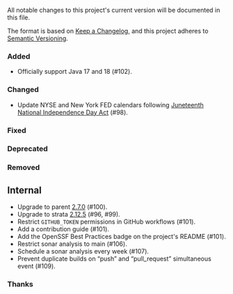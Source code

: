 All notable changes to this project's current version will be documented in this file.

The format is based on [Keep a Changelog](https://keepachangelog.com/en/1.0.0/), and this project adheres
to [Semantic Versioning](https://semver.org/spec/v2.0.0.html).

### Added

- Officially support Java 17 and 18 (#102).

### Changed

- Update NYSE and New York FED calendars following [Juneteenth National Independence Day Act](https://www.cnbc.com/2021/06/17/juneteenth-federal-holiday-biden-signs-bill.html)
  (#98).

### Fixed

### Deprecated

### Removed

## Internal

- Upgrade to parent [2.7.0](https://github.com/marcwrobel/parent/releases/tag/v2.7.0) (#100).
- Upgrade to strata [2.12.5](https://strata.opengamma.io/releases/) (#96, #99).
- Restrict `GITHUB_TOKEN` permissions in GitHub workflows (#101).
- Add a contribution guide (#101).
- Add the OpenSSF Best Practices badge on the project's README (#101).
- Restrict sonar analysis to main (#106).
- Schedule a sonar analysis every week (#107).
- Prevent duplicate builds on “push” and “pull_request” simultaneous event (#109).

### Thanks
